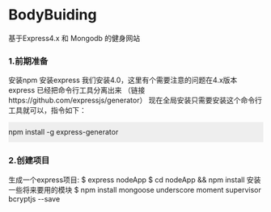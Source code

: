 # BodyBuiding
基于Express4.x 和 Mongodb 的健身网站

<h3>1.前期准备</h3>
安装npm
安装express
  我们安装4.0，这里有个需要注意的问题在4.x版本express 已经把命令行工具分离出来 （链接https://github.com/expressjs/generator）
  现在全局安装只需要安装这个命令行工具就可以，指令如下：
 <p style="height:40px;background:#eee;line-height:40px;"> npm install -g express-generator</p>
<h3>2.创建项目</h3>
生成一个express项目: 
  $ express nodeApp
  $ cd nodeApp && npm install
  安装一些将来要用的模块
  $ npm install mongoose underscore moment supervisor bcryptjs --save
  
  
  
